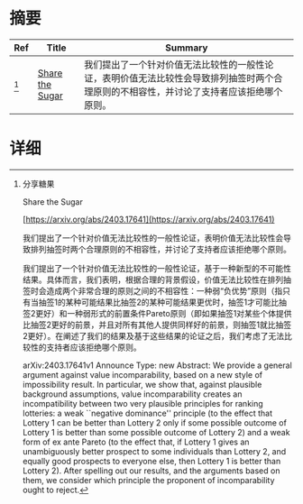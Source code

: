 # 摘要

| Ref | Title | Summary |
| --- | --- | --- |
| [^1] | [Share the Sugar](https://arxiv.org/abs/2403.17641) | 我们提出了一个针对价值无法比较性的一般性论证，表明价值无法比较性会导致排列抽签时两个合理原则的不相容性，并讨论了支持者应该拒绝哪个原则。 |

# 详细

[^1]: 分享糖果

    Share the Sugar

    [https://arxiv.org/abs/2403.17641](https://arxiv.org/abs/2403.17641)

    我们提出了一个针对价值无法比较性的一般性论证，表明价值无法比较性会导致排列抽签时两个合理原则的不相容性，并讨论了支持者应该拒绝哪个原则。

    

    我们提出了一个针对价值无法比较性的一般性论证，基于一种新型的不可能性结果。具体而言，我们表明，根据合理的背景假设，价值无法比较性在排列抽签时会造成两个非常合理的原则之间的不相容性：一种弱“负优势”原则（指只有当抽签1的某种可能结果比抽签2的某种可能结果更优时，抽签1才可能比抽签2更好）和一种弱形式的前置条件Pareto原则（即如果抽签1对某些个体提供比抽签2更好的前景，并且对所有其他人提供同样好的前景，则抽签1就比抽签2更好）。在阐述了我们的结果及基于这些结果的论证之后，我们考虑了无法比较性的支持者应该拒绝哪个原则。

    arXiv:2403.17641v1 Announce Type: new  Abstract: We provide a general argument against value incomparability, based on a new style of impossibility result. In particular, we show that, against plausible background assumptions, value incomparability creates an incompatibility between two very plausible principles for ranking lotteries: a weak ``negative dominance'' principle (to the effect that Lottery 1 can be better than Lottery 2 only if some possible outcome of Lottery 1 is better than some possible outcome of Lottery 2) and a weak form of ex ante Pareto (to the effect that, if Lottery 1 gives an unambiguously better prospect to some individuals than Lottery 2, and equally good prospects to everyone else, then Lottery 1 is better than Lottery 2). After spelling out our results, and the arguments based on them, we consider which principle the proponent of incomparability ought to reject.
    

